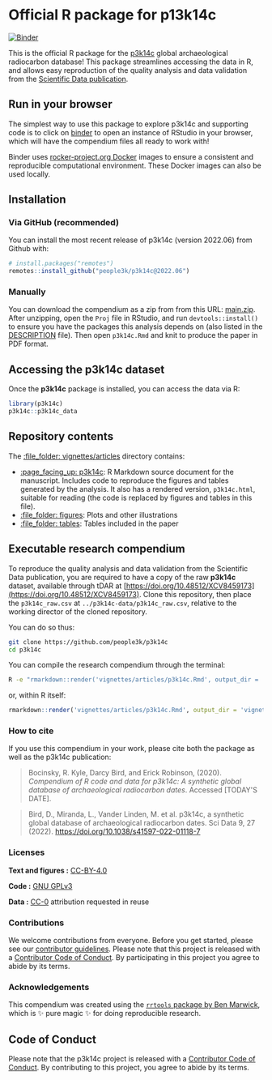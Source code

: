 
# Official R package for p13k14c

<!-- badges: start -->
[![Binder](https://mybinder.org/badge_logo.svg)](https://mybinder.org/v2/gh/people3k/p3k14c/master?urlpath=rstudio)
<!-- badges: end -->

This is the official R package for the [p3k14c](https://p3k14c.org/) global archaeological radiocarbon database! This package streamlines accessing the data in R, and allows easy reproduction of the quality analysis and data validation from the [Scientific Data publication](https://www.nature.com/articles/s41597-022-01118-7).

## Run in your browser

The simplest way to use this package to explore p3k14c and supporting code is to click on
[binder](https://mybinder.org/v2/gh/people3k/p3k14c/master?urlpath=rstudio)
to open an instance of RStudio in your browser, which will have the
compendium files all ready to work with! 

Binder uses
[rocker-project.org Docker](rocker-project.org) images to ensure a
consistent and reproducible computational environment. These Docker
images can also be used locally.

## Installation

### Via GitHub (recommended) 

You can install the most recent release of p3k14c (version 2022.06) from Github with:

``` r
# install.packages("remotes")
remotes::install_github("people3k/p3k14c@2022.06")
```

### Manually

You can download the compendium as a zip from from this URL:
[main.zip](/archive/main.zip). After unzipping, open the `Proj` file
in RStudio, and run `devtools::install()` to ensure you have the
packages this analysis depends on (also listed in the
[DESCRIPTION](/DESCRIPTION) file). Then open `p3k14c.Rmd` and knit
to produce the paper in PDF format.


## Accessing the **p3k14c** dataset
Once the **p3k14c** package is installed, you can access the data via R:
``` r
library(p3k14c)
p3k14c::p3k14c_data
```

## Repository contents

The [:file\_folder: vignettes/articles](vignettes/articles) directory contains:

  - [:page\_facing\_up: p3k14c](vignettes/articles/p3k14c.Rmd): R
    Markdown source document for the manuscript. Includes code to
    reproduce the figures and tables generated by the analysis. It also
    has a rendered version, `p3k14c.html`, suitable for reading
    (the code is replaced by figures and tables in this file).
  - [:file\_folder: figures](vignettes/articles/figures): Plots and other
    illustrations
  - [:file\_folder: tables](vignettes/articles/tables): Tables included in 
    the paper

## Executable research compendium
To reproduce the quality analysis and data validation from the Scientific Data publication, you are required to have a copy of the raw **p3k14c** dataset, available through tDAR at [https://doi.org/10.48512/XCV8459173](https://doi.org/10.48512/XCV8459173). Clone this repository, then place the `p3k14c_raw.csv` at `../p3k14c-data/p3k14c_raw.csv`, relative to the working director of the cloned repository.

You can do so thus:

```bash
git clone https://github.com/people3k/p3k14c
cd p3k14c
```

You can compile the research compendium through the terminal:

``` bash
R -e "rmarkdown::render('vignettes/articles/p3k14c.Rmd', output_dir = 'vignettes/articles')"
```

or, within R itself:
``` r
rmarkdown::render('vignettes/articles/p3k14c.Rmd', output_dir = 'vignettes/articles')
```

### How to cite

If you use this compendium in your work, please cite both the package as well as the p3k14c publication:

> Bocinsky, R. Kyle, Darcy Bird, and Erick Robinson, (2020). *Compendium
> of R code and data for p3k14c: A synthetic global database of 
> archaeological radiocarbon dates*. Accessed \[TODAY'S DATE\].

> Bird, D., Miranda, L., Vander Linden, M. et al. p3k14c, a synthetic global database of archaeological radiocarbon dates. Sci Data 9, 27 (2022). https://doi.org/10.1038/s41597-022-01118-7

### Licenses

**Text and figures :**
[CC-BY-4.0](http://creativecommons.org/licenses/by/4.0/)

**Code :** [GNU GPLv3](LICENSE.md)

**Data :** [CC-0](http://creativecommons.org/publicdomain/zero/1.0/)
attribution requested in reuse

### Contributions

We welcome contributions from everyone. Before you get started, please
see our [contributor guidelines](CONTRIBUTING.md). Please note that this
project is released with a [Contributor Code of Conduct](CONDUCT.md). By
participating in this project you agree to abide by its terms.

### Acknowledgements

This compendium was created using the [`rrtools` package by Ben
Marwick](https://github.com/benmarwick/rrtools), which is ✨ pure magic ✨
for doing reproducible research.


## Code of Conduct

Please note that the p3k14c project is released with a [Contributor Code of Conduct](https://people3k.github.io/p3k14c/CODE_OF_CONDUCT.html). By contributing to this project, you agree to abide by its terms.
